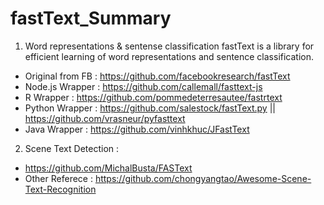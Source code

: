 # fastText_Summary
1) Word representations & sentense classification
fastText is a library for efficient learning of word representations and sentence classification.

- Original from FB : https://github.com/facebookresearch/fastText
- Node.js Wrapper : https://github.com/callemall/fasttext-js
- R Wrapper : https://github.com/pommedeterresautee/fastrtext
- Python Wrapper : https://github.com/salestock/fastText.py || https://github.com/vrasneur/pyfasttext
- Java Wrapper : https://github.com/vinhkhuc/JFastText

2) Scene Text Detection :
- https://github.com/MichalBusta/FASText
- Other Referece : https://github.com/chongyangtao/Awesome-Scene-Text-Recognition